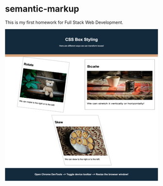 # semantic-markup

This is my first homework for Full Stack Web Development.

![alt text](index.html.png)
